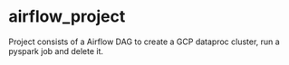 # airflow_project
Project consists of a Airflow DAG to create a GCP dataproc cluster, run a pyspark job and delete it.

